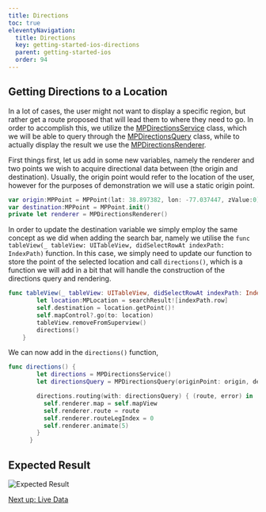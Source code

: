 ```yaml
---
title: Directions
toc: true
eleventyNavigation:
  title: Directions
  key: getting-started-ios-directions
  parent: getting-started-ios
  order: 94
---
```


## Getting Directions to a Location

In a lot of cases, the user might not want to display a specific region, but rather get a route proposed that will lead them to where they need to go. In order to accomplish this, we utilize the [MPDirectionsService](https://app.mapsindoors.com/mapsindoors/reference/ios/v3/interface_m_p_directions_service.html) class, which we will be able to query through the [MPDirectionsQuery](https://app.mapsindoors.com/mapsindoors/reference/ios/v3/interface_m_p_directions_query.html) class, while to actually display the result we use the [MPDirectionsRenderer](https://app.mapsindoors.com/mapsindoors/reference/ios/v3/interface_m_p_directions_renderer.html).

First things first, let us add in some new variables, namely the renderer and two points we wish to acquire directional data between (the origin and destination). Usually, the origin point would refer to the location of the user, however for the purposes of demonstration we will use a static origin point.

```swift
var origin:MPPoint = MPPoint(lat: 38.897382, lon: -77.037447, zValue:0)
var destination:MPPoint = MPPoint.init()
private let renderer = MPDirectionsRenderer()
```

In order to update the destination variable we simply employ the same concept as we did when adding the search bar, namely we utilise the `func tableView(_ tableView: UITableView, didSelectRowAt indexPath: IndexPath)` function. In this case, we simply need to update our function to store the point of the selected location and call `directions()`, which is a function we will add in a bit that will handle the construction of the directions query and rendering.

```swift
func tableView(_ tableView: UITableView, didSelectRowAt indexPath: IndexPath) {
        let location:MPLocation = searchResult![indexPath.row]
        self.destination = location.getPoint()!
        self.mapControl?.go(to: location)
        tableView.removeFromSuperview()
        directions()
    }
```

We can now add in the `directions()` function,

```swift
func directions() {
        let directions = MPDirectionsService()
        let directionsQuery = MPDirectionsQuery(originPoint: origin, destination: destination)

        directions.routing(with: directionsQuery) { (route, error) in
          self.renderer.map = self.mapView
          self.renderer.route = route
          self.renderer.routeLegIndex = 0
          self.renderer.animate(5)
        }
      }
```

## Expected Result

![Expected Result](/assets/ios/getting-started/er_directions.gif)

<p class="next-article"><a class="mi-button mi-button--outline" href="{{ site.url }}/getting-started/ios/live-data/">Next up: Live Data</a></p>
